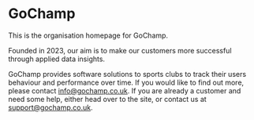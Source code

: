 # GoChamp

This is the organisation homepage for GoChamp. 

Founded in 2023, our aim is to make our customers more successful through applied data insights. 

GoChamp provides software solutions to sports clubs to track their users behaviour and performance over time. If you would like to find out more, please contact [info@gochamp.co.uk](mailto:info@gochamp.co.uk). If you are already a customer and need some help, either head over to the site, or contact us at [support@gochamp.co.uk](mailto:support@gochamp.co.uk). 

